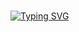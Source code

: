 <br>

<a href="https://git.io/typing-svg"><img src="https://readme-typing-svg.demolab.com?font=Fira+Code&weight=400&pause=1000&color=93D2D0&background=FFFFFF00&width=435&lines=A+picture+of+elegance;And+beauty%E2%80%A6" alt="Typing SVG" /></a>

